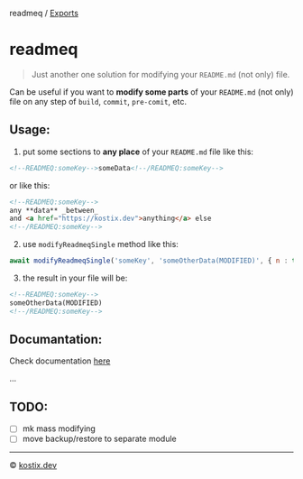 readmeq / [Exports](modules.md)

# readmeq
> Just another one solution for modifying your `README.md` (not only) file.

Can be useful if you want to **modify some parts** of your `README.md` (not only) file on any step of `build`, `commit`, `pre-comit`, etc.

## Usage:

1. put some sections to **any place** of your `README.md` file like this:
```md
<!--READMEQ:someKey-->someData<!--/READMEQ:someKey-->
```
or like this:
```md
<!--READMEQ:someKey-->
any **data** _between_
and <a href="https://kostix.dev">anything</a> else
<!--/READMEQ:someKey-->
```
2. use `modifyReadmeqSingle` method like this:
```js
await modifyReadmeqSingle('someKey', 'someOtherData(MODIFIED)', { n : true });
```
3. the result in your file will be:
```md
<!--READMEQ:someKey-->
someOtherData(MODIFIED)
<!--/READMEQ:someKey-->
```

## Documantation:
Check documentation [here][docs-url]
<!--READMEQ:docsSection-->
... 
<!--/READMEQ:docsSection-->

## TODO:

  - [ ] mk mass modifying
  - [ ] move backup/restore to separate module

---
© [kostix.dev][kostix-url]

[kostix-url]: https://kostix.dev

[docs-url]: docs/README.md
